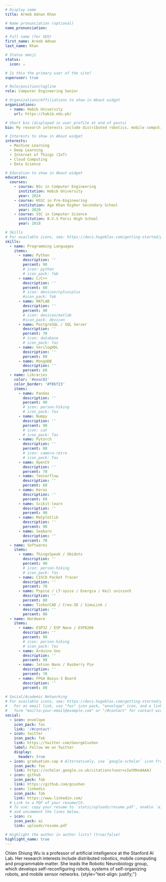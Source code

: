 ```yaml
---          
# Display name
title: Areeb Adnan Khan

# Name pronunciation (optional)
name_pronunciation: 

# Full name (for SEO)
first_name: Areeb Adnan
last_name: Khan

# Status emoji
status:
  icon: ☕️

# Is this the primary user of the site?
superuser: true

# Role/position/tagline
role: Computer Engineering Senior

# Organizations/Affiliations to show in About widget
organizations:
  - name: Habib University
    url: https://habib.edu.pk/

# Short bio (displayed in user profile at end of posts)
bio: My research interests include distributed robotics, mobile computing and programmable matter.

# Interests to show in About widget
interests:
  - Machine Learning
  - Deep Learning 
  - Internet of Things (IoT)
  - Cloud Computing
  - Data Science

# Education to show in About widget
education:
  courses:
    - course: BSc in Computer Engineering
      institution: Habib University
      year: 2024
    - course: HSSC in Pre-Engineering
      institution: Aga Khan Higher Secondary School
      year: 2020
    - course: SSC in Computer Science
      institution: B.V.S Parsi High School
      year: 2018

# Skills
# For available icons, see: https://docs.hugoblox.com/getting-started/page-builder/#icons
skills:
  - name: Programming Languages
    items:
      - name: Python
        description: ''
        percent: 90
        # icon: python
        # icon_pack: fab
      - name: C/C++
        description: ''
        percent: 60
        # icon: devicon/cpluscplus
        #icon_pack: fab
      - name: MATLAB
        description: ''
        percent: 90
        # icon: devicon/matlab
        #icon_pack: devicon
      - name: PostgreSQL / SQL Server
        description: ''
        percent: 70
        # icon: database
        # icon_pack: fas
      - name: VerilogHDL
        description: ''
        percent: 80
      - name: MongoDB
        description: ''
        percent: 60     
  - name: Libraries
    color: '#eeac02'
    color_border: '#f0bf23'
    items:
      - name: Pandas
        description: ''
        percent: 90
        # icon: person-hiking
        # icon_pack: fas
      - name: Numpy
        description: ''
        percent: 90
        # icon: cat
        # icon_pack: fas
      - name: Pytorch
        description: ''
        percent: 80
        # icon: camera-retro
        # icon_pack: fas
      - name: OpenCV
        description: ''
        percent: 70
      - name: Tensorflow
        description: ''
        percent: 60
      - name: Keras
        description: ''
        percent: 60
      - name: Scikit-learn
        description: ''
        percent: 90
      - name: Matplotlib
        description: ''
        percent: 90
      - name: Seaborn
        description: ''
        percent: 70
  - name: Softwares
    items:
      - name: ThingsSpeak / Ubidots 
        description: ''
        percent: 90
        # icon: person-hiking
        # icon_pack: fas
      - name: CISCO Packet Tracer 
        description: ''
        percent: 70
      - name: Pspice / LT-spice / Energia / Keil uvision5
        description: ''
        percent: 80
      - name: TinkerCAD / Creo-3D / SimuLink / 
        description: ''
        percent: 80
  - name: Hardware 
    items:
      - name: ESP32 / ESP Nano / ESP8266 
        description: ''
        percent: 90
        # icon: person-hiking
        # icon_pack: fas
      - name: Arduino Uno 
        description: ''
        percent: 90
      - name: Jetson Nano / Rasberry Pie
        description: ''
        percent: 70
      - name: FPGA Basys-3 Board
        description: ''
        percent: 80
    
# Social/Academic Networking
# For available icons, see: https://docs.hugoblox.com/getting-started/page-builder/#icons
#   For an email link, use "fas" icon pack, "envelope" icon, and a link in the
#   form "mailto:your-email@example.com" or "/#contact" for contact widget.
social:
  - icon: envelope
    icon_pack: fas
    link: '/#contact'
  - icon: twitter
    icon_pack: fab
    link: https://twitter.com/GeorgeCushen
    label: Follow me on Twitter
    display:
      header: true
  - icon: graduation-cap # Alternatively, use `google-scholar` icon from `ai` icon pack
    icon_pack: fas
    link: https://scholar.google.co.uk/citations?user=sIwtMXoAAAAJ
  - icon: github
    icon_pack: fab
    link: https://github.com/gcushen
  - icon: linkedin
    icon_pack: fab
    link: https://www.linkedin.com/
  # Link to a PDF of your resume/CV.
  # To use: copy your resume to `static/uploads/resume.pdf`, enable `ai` icons in `params.yaml`,
  # and uncomment the lines below.
  - icon: cv
    icon_pack: ai
    link: uploads/resume.pdf

# Highlight the author in author lists? (true/false)
highlight_name: true
---
```


Chien Shiung Wu is a professor of artificial intelligence at the Stanford AI Lab. Her research interests include distributed robotics, mobile computing and programmable matter. She leads the Robotic Neurobiology group, which develops self-reconfiguring robots, systems of self-organizing robots, and mobile sensor networks.
{style="text-align: justify;"}
